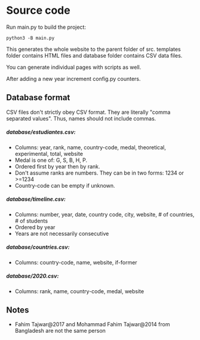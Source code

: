 # Source code
Run main.py to build the project:
```
python3 -B main.py
```

This generates the whole website to the parent folder of src. templates folder
contains HTML files and database folder contains CSV data files.

You can generate individual pages with scripts as well.

After adding a new year increment config.py counters.

## Database format

CSV files don't strictly obey CSV format. They are literally "comma separated values". Thus, names should not include commas.

##### database/estudiantes.csv:
* Columns: year, rank, name, country-code, medal, theoretical, experimental, total, website
* Medal is one of: G, S, B, H, P.
* Ordered first by year then by rank.
* Don't assume ranks are numbers. They can be in two forms: 1234 or >=1234
* Country-code can be empty if unknown.

##### database/timeline.csv:
* Columns: number, year, date, country code, city, website, # of countries, # of students
* Ordered by year
* Years are not necessarily consecutive

##### database/countries.csv:
* Columns: country-code, name, website, if-former

##### database/2020.csv:
* Columns: rank, name, country-code, medal, website

## Notes
* Fahim Tajwar@2017 and Mohammad Fahim Tajwar@2014 from Bangladesh are not the same person

